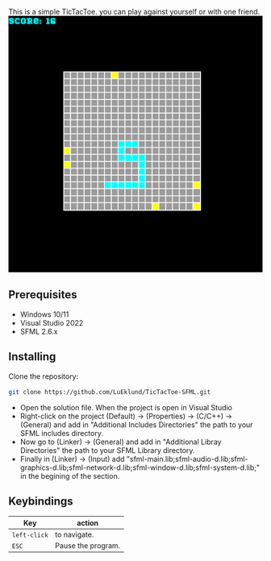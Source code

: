 This is a simple TicTacToe.
you can play against yourself or with one friend.
![](https://github.com/LuEklund/Snake-SFML/blob/master/assets/thumbnail.png)

## Prerequisites

* Windows 10/11
* Visual Studio 2022
* SFML 2.6.x


## Installing

Clone the repository:
```bash
git clone https://github.com/LuEklund/TicTacToe-SFML.git
```
* Open the solution file.
When the project is open in Visual Studio
* Right-click on the project (Default) -> (Properties) -> (C/C++) -> (General) and add in "Additional Includes Directories" the path to your SFML includes directory.
* Now go to (Linker) -> (General) and add in "Additional Libray Directories" the path to your SFML Library directory.
* Finally in (Linker) -> (Input) add "sfml-main.lib;sfml-audio-d.lib;sfml-graphics-d.lib;sfml-network-d.lib;sfml-window-d.lib;sfml-system-d.lib;" in the begining of the section.


## Keybindings
Key | action
--- | ---
`left-click` | to navigate.  
`ESC` | Pause the program.
